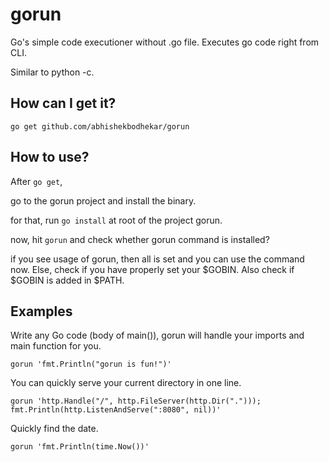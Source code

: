 # gorun
 
Go's simple code executioner without .go file.
Executes go code right from CLI.

Similar to python -c.
 
## How can I get it?

```
go get github.com/abhishekbodhekar/gorun
```
## How to use?
After ```go get```,

go to the gorun project and install the binary.

for that, run ```go install``` at root of the project gorun.


now, hit ```gorun``` and check whether gorun command is installed?


if you see usage of gorun, then all is set and you can use the command now.
Else, check if you have properly set your $GOBIN. Also check if $GOBIN is added in $PATH.

## Examples 
 
Write any Go code (body of main()), gorun will handle your imports and main function for you.

```gorun 'fmt.Println("gorun is fun!")'``` 

You can quickly serve your current directory in one line.
 
```gorun 'http.Handle("/", http.FileServer(http.Dir("."))); fmt.Println(http.ListenAndServe(":8080", nil))'```

Quickly find the date.

```gorun 'fmt.Println(time.Now())'```
